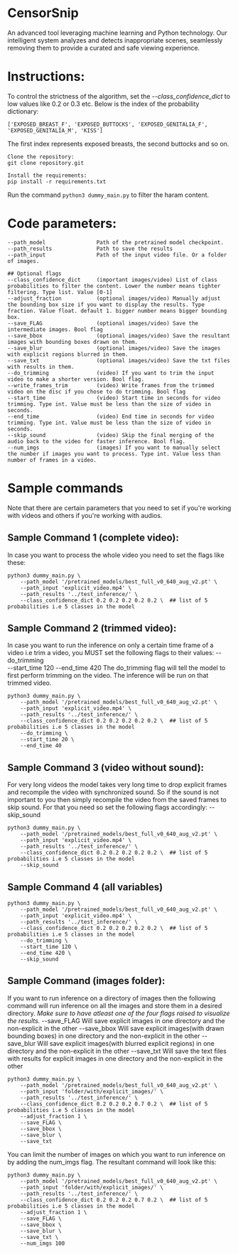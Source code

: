 # CensorSnip
An advanced tool leveraging machine learning and Python technology. Our intelligent system analyzes and detects inappropriate scenes, seamlessly removing them to provide a curated and safe viewing experience.


# Instructions:
To control the strictness of the algorithm, set the *--class_confidence_dict* to low values like 0.2 or 0.3 etc.
Below is the index of the probability dictionary:
```
['EXPOSED_BREAST_F', 'EXPOSED_BUTTOCKS', 'EXPOSED_GENITALIA_F', 'EXPOSED_GENITALIA_M', 'KISS']
```
The first index represents exposed breasts, the second buttocks and so on.

```
Clone the repository:
git clone repository.git

Install the requirements:
pip install -r requirements.txt
```
Run the command `python3 dummy_main.py` to filter the haram content.
# Code parameters:
```
--path_model                Path of the pretrained model checkpoint.
--path_results              Path to save the results
--path_input                Path of the input video file. Or a folder of images.

## Optional flags
--class_confidence_dict     (important images/video) List of class probabilities to filter the content. Lower the number means tighter filtering. Type list. Value [0-1] 
--adjust_fraction           (optional images/video) Manually adjust the bounding box size if you want to display the results. Type fraction. Value float. default 1. bigger number means bigger bounding box.
--save_FLAG                 (optional images/video) Save the intermediate images. Bool flag
--save_bbox                 (optional images/video) Save the resultant images with bounding boxes drawn on them.
--save_blur                 (optional images/video) Save the images with explicit regions blurred in them.
--save_txt                  (optional images/video) Save the txt files with results in them. 
--do_trimming               (video) If you want to trim the input video to make a shorter version. Bool flag.
--write_frames_trim         (video) Write frames from the trimmed video on the disc if you chose to do trimming. Bool flag
--start_time                (video) Start time in seconds for video trimming. Type int. Value must be less than the size of video in seconds.
--end_time                  (video) End time in seconds for video trimming. Type int. Value must be less than the size of video in seconds.
--skip_sound                (video) Skip the final merging of the audio back to the video for faster inference. Bool flag.
--num_imgs                  (images) If you want to manually select the number if images you want to process. Type int. Value less than number of frames in a video.
```

# Sample commands
Note that there are certain parameters that you need to set if you're working with videos and others if you're working with audios.
## Sample Command 1 (complete video):
In case you want to process the whole video you need to set the flags like these:
```
python3 dummy_main.py \
    --path_model '/pretrained_models/best_full_v0_640_aug_v2.pt' \
    --path_input 'explicit_video.mp4' \
    --path_results '../test_inference/' \
    --class_confidence_dict 0.2 0.2 0.2 0.2 0.2 \  ## list of 5 probabilities i.e 5 classes in the model
```
## Sample Command 2 (trimmed video):
In case you want to run the inference on only a certain time frame of a video i.e trim a video, you MUST set the following flags to their values:
--do_trimming            
--start_time 120 
--end_time 420 
The do_trimming flag will tell the model to first perform trimming on the video. The inference will be run on that trimmed video.

```
python3 dummy_main.py \
    --path_model '/pretrained_models/best_full_v0_640_aug_v2.pt' \
    --path_input 'explicit_video.mp4' \
    --path_results '../test_inference/' \
    --class_confidence_dict 0.2 0.2 0.2 0.2 0.2 \  ## list of 5 probabilities i.e 5 classes in the model
    --do_trimming \
    --start_time 20 \
    --end_time 40 
```
## Sample Command 3 (video without sound):
For very long videos the model takes very long time to drop explicit frames and recompile the video with synchronized sound. So if the sound is not important to you then
simply recompile the video from the saved frames to skip sound. For that you need so set the following flags accordingly:
--skip_sound
```
python3 dummy_main.py \
    --path_model '/pretrained_models/best_full_v0_640_aug_v2.pt' \
    --path_input 'explicit_video.mp4' \
    --path_results '../test_inference/' \
    --class_confidence_dict 0.2 0.2 0.2 0.2 0.2 \  ## list of 5 probabilities i.e 5 classes in the model
    --skip_sound
```

## Sample Command 4 (all variables)
```
python3 dummy_main.py \
    --path_model '/pretrained_models/best_full_v0_640_aug_v2.pt' \
    --path_input 'explicit_video.mp4' \
    --path_results '../test_inference/' \
    --class_confidence_dict 0.2 0.2 0.2 0.2 0.2 \  ## list of 5 probabilities i.e 5 classes in the model
    --do_trimming \
    --start_time 120 \
    --end_time 420 \
    --skip_sound 
```
## Sample Command (images folder):
If you want to run inference on a directory of images then the following command will run inference on all the images and store them in a desired directory.
*Make sure to have atleast one of the four flags raised to visualize the results.*
--save_FLAG     Will save explicit images in one directory and the non-explicit in the other
--save_bbox     Will save explicit images(with drawn bounding boxes) in one directory and the non-explicit in the other 
--save_blur     Will save explicit images(with blurred explicit regions) in one directory and the non-explicit in the other 
--save_txt      Will save the text files with results for explicit images in one directory and the non-explicit in the other
```
python3 dummy_main.py \
    --path_model '/pretrained_models/best_full_v0_640_aug_v2.pt' \
    --path_input 'folder/with/explicit_images/' \
    --path_results '../test_inference/' \
    --class_confidence_dict 0.2 0.2 0.2 0.7 0.2 \  ## list of 5 probabilities i.e 5 classes in the model
    --adjust_fraction 1 \
    --save_FLAG \
    --save_bbox \
    --save_blur \
    --save_txt 
```
You can limit the number of images on which you want to run inference on by adding the num_imgs flag. The resultant command will look like this:
```
python3 dummy_main.py \
    --path_model '/pretrained_models/best_full_v0_640_aug_v2.pt' \
    --path_input 'folder/with/explicit_images/' \
    --path_results '../test_inference/' \
    --class_confidence_dict 0.2 0.2 0.2 0.7 0.2 \  ## list of 5 probabilities i.e 5 classes in the model
    --adjust_fraction 1 \
    --save_FLAG \
    --save_bbox \
    --save_blur \
    --save_txt \
    --num_imgs 100
```

